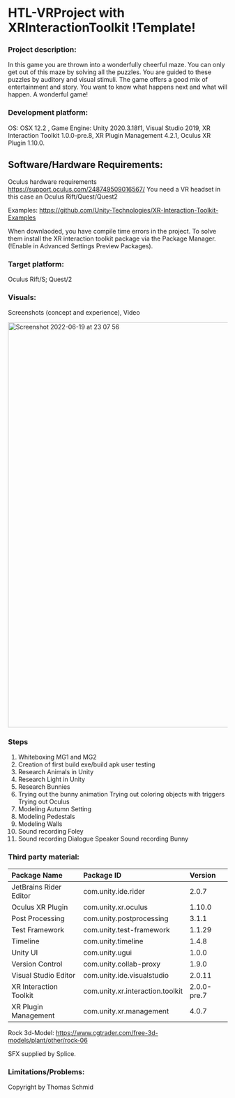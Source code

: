 # HTL-VRProject with XRInteractionToolkit !Template!

### Project description: 
In this game you are thrown into a wonderfully cheerful maze. You can only get out of this maze by solving all the puzzles. You are guided to these puzzles by auditory and visual stimuli.
The game offers a good mix of entertainment and story. You want to know what happens next and what will happen. A wonderful game!

### Development platform: 
OS: OSX 12.2 , Game Engine: Unity 2020.3.18f1, Visual Studio 2019, XR Interaction Toolkit 1.0.0-pre.8, XR Plugin Management 4.2.1, Oculus XR Plugin 1.10.0.

## Software/Hardware Requirements: 
Oculus hardware requirements https://support.oculus.com/248749509016567/
You need a VR headset in this case an Oculus Rift/Quest/Quest2

Examples: https://github.com/Unity-Technologies/XR-Interaction-Toolkit-Examples

When downlaoded, you have compile time errors in the project. To solve them install the XR interaction toolkit package via the Package Manager. (!Enable in Advanced Settings Preview Packages).

### Target platform: 
Oculus Rift/S; Quest/2

### Visuals: 

Screenshots (concept and experience), Video


<img width="927" alt="Screenshot 2022-06-19 at 23 07 56" src="https://user-images.githubusercontent.com/64731985/174500339-9fae6200-67fb-482c-b665-32733a887982.png">


### Steps

1. Whiteboxing MG1 and MG2
2. Creation of first build exe/build apk user testing
3. Research Animals in Unity
4. Research Light in Unity
5. Research Bunnies
6. Trying out the bunny animation Trying out coloring objects with triggers Trying out Oculus
7. Modeling Autumn Setting
8. Modeling Pedestals
9. Modeling Walls
10. Sound recording Foley
11. Sound recording Dialogue Speaker Sound recording Bunny

### Third party material: 

| Package Name | Package ID | Version |
|:---|:---|:---|
| JetBrains Rider Editor | com.unity.ide.rider | 2.0.7 |
| Oculus XR Plugin | com.unity.xr.oculus | 1.10.0 |
| Post Processing | com.unity.postprocessing | 3.1.1 |
| Test Framework | com.unity.test-framework | 1.1.29 |
| Timeline | com.unity.timeline | 1.4.8 |
| Unity UI | com.unity.ugui | 1.0.0 |
| Version Control | com.unity.collab-proxy | 1.9.0 |
| Visual Studio Editor | com.unity.ide.visualstudio | 2.0.11 |
| XR Interaction Toolkit | com.unity.xr.interaction.toolkit | 2.0.0-pre.7 |
| XR Plugin Management | com.unity.xr.management | 4.0.7 |

Rock 3d-Model: https://www.cgtrader.com/free-3d-models/plant/other/rock-06

SFX supplied by Splice.

### Limitations/Problems: 

Copyright by Thomas Schmid
